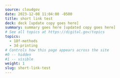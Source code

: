 ```yaml
---
source: cloudgov
date: 2023-12-08 11:04:00 -0500
title: short link test
deck: deck [update copy goes here]
summary: summary goes here [updated copy goes here]
# See all topics at https://digital.gov/topics
topics:
  - 18f-methods
  - 3d-printing
# Controls how this page appears across the site
#0 -- hidden
#1 -- visible
weight: 1
slug: short-link-test
---
```

